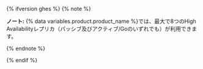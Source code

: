 {% ifversion ghes %}
{% note %}

**ノート:** {% data variables.product.product_name %}では、最大で8つのHigh Availabilityレプリカ（パッシブ及びアクティブ/Goのいずれでも）が利用できます。

{% endnote %}

{% endif %}
